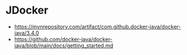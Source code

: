 # JDocker

- https://mvnrepository.com/artifact/com.github.docker-java/docker-java/3.4.0
- https://github.com/docker-java/docker-java/blob/main/docs/getting_started.md
